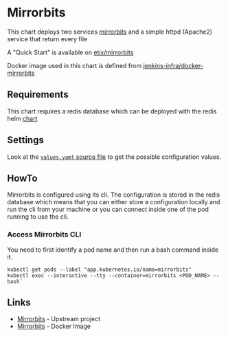 # Mirrorbits

This chart deploys two services [mirrorbits](https://github.com/etix/mirrorbits) and a simple httpd (Apache2) service that return every file

A "Quick Start" is available on [etix/mirrorbits](repository)

Docker image used in this chart is defined from [jenkins-infra/docker-mirrorbits](https://github.com/jenkins-infra/docker-mirrorbits)

## Requirements

This chart requires a redis database which can be deployed with the redis helm [chart](https://github.com/helm/charts/tree/master/stable/redis)

## Settings

Look at the [`values.yaml` source file](./values.yaml) to get the possible configuration values.

## HowTo

Mirrorbits is configured using its cli. The configuration is stored in the redis database which means that you can either store a configuration locally and run the cli from your machine or you can connect inside one of the pod running to use the cli.

### Access Mirrorbits CLI

You need to first identify a pod name and then run a bash command inside it.

```shell
kubectl get pods --label "app.kubernetes.io/name=mirrorbits"
kubectl exec --interactive --tty --container=mirrorbits <POD_NAME> -- bash`
```

## Links

* [Mirrorbits](https://github.com/etix/mirrorbits) - Upstream project
* [Mirrorbits](https://github.com/jenkins-infra/docker-mirrorbits) - Docker Image
